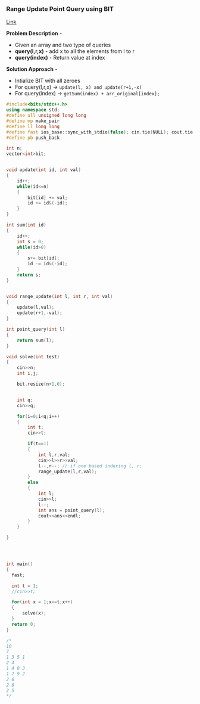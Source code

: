 ### Range Update Point Query using BIT
[Link](https://cp-algorithms.com/data_structures/fenwick.html#toc-tgt-10)

**Problem Description** - 
* Given an array and two type of queries
* **query(l,r,x)** - add x to all the elements from l to r
* **query(index)** - Return value at index

**Solution Approach** - 
* Intialize BIT with all zeroes
* For query(l,r,x) -> `update(l, x) and update(r+1,-x)`
* For query(index) -> `getSum(index) + arr_original[index];`

```c++
#include<bits/stdc++.h>
using namespace std;
#define ull unsigned long long
#define mp make_pair
#define ll long long
#define fast ios_base::sync_with_stdio(false); cin.tie(NULL); cout.tie(NULL);
#define pb push_back

int n;
vector<int>bit;


void update(int id, int val)
{
    id++;
    while(id<=n)
    {
        bit[id] += val;
        id += id&(-id);
    }
}

int sum(int id)
{
    id++;
    int s = 0;
    while(id>0)
    {
        s+= bit[id];
        id -= id&(-id);
    }
    return s;
}


void range_update(int l, int r, int val)
{
    update(l,val);
    update(r+1,-val);
}

int point_query(int l)
{
    return sum(l);
}

void solve(int test)
{
    cin>>n;
    int i,j;

    bit.resize(n+1,0);


    int q;
    cin>>q;

    for(i=0;i<q;i++)
    {
        int t;
        cin>>t;

        if(t==1)
        {
            int l,r,val;
            cin>>l>>r>>val;
            l--,r--; // if one based indexing l, r;
            range_update(l,r,val);
        }
        else
        {
            int l;
            cin>>l;
            l--;
            int ans = point_query(l);
            cout<<ans<<endl;
        }
    }

}




int main()
{
  fast;

  int t = 1;
  //cin>>t;

  for(int x = 1;x<=t;x++)
  {
      solve(x);
  }
  return 0;
}

/*
10
7
1 3 5 1
2 4
1 4 8 3
1 7 9 2
2 6
2 8
2 5
*/
```
